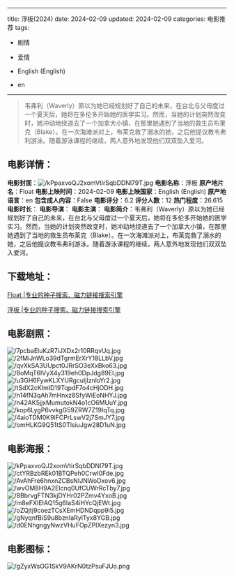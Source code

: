 
---
title: 浮板(2024)
date: 2024-02-09
updated: 2024-02-09
categories: 电影推荐
tags:
- 剧情
- 爱情

- English (English)
- en
---


> 韦弗利（Waverly）原以为她已经规划好了自己的未来，在台北与父母度过一个夏天后，她将在多伦多开始她的医学实习。然而，当她的计划突然改变时，她冲动地绕道去了一个加拿大小镇，在那里她遇到了当地的救生员布莱克（Blake）。在一次海滩派对上，布莱克救了溺水的她，之后他提议教韦弗利游泳。随着游泳课程的继续，两人意外地发现他们双双坠入爱河。

## **电影详情**：

**电影封面**：<img src="https://image.tmdb.org/t/p/w200/kPpaxvoQJ2xomVtirSqbDDNl79T.jpg" alt="/kPpaxvoQJ2xomVtirSqbDDNl79T.jpg" title="/kPpaxvoQJ2xomVtirSqbDDNl79T.jpg">
**电影名称**：浮板
**原产地片名**：Float
**电影上映时间**：2024-02-09
**电影上映国家**：English (English)
**原产地语言**：en
**包含成人内容**：False
**电影评分**：6.2
**评分人数**：12
**热门程度**：26.615
**电影时长**：
**电影导演**：
**电影主演**：
**电影简介**：韦弗利（Waverly）原以为她已经规划好了自己的未来，在台北与父母度过一个夏天后，她将在多伦多开始她的医学实习。然而，当她的计划突然改变时，她冲动地绕道去了一个加拿大小镇，在那里她遇到了当地的救生员布莱克（Blake）。在一次海滩派对上，布莱克救了溺水的她，之后他提议教韦弗利游泳。随着游泳课程的继续，两人意外地发现他们双双坠入爱河。

## **下载地址**：
[Float |专业的种子搜索、磁力链接搜索引擎](https://movie.amd794.com:2083/?search=Float&ordering=&mode=match_phrase&page_size=10&page=1)

[浮板 |专业的种子搜索、磁力链接搜索引擎](https://movie.amd794.com:2083/?search=%E6%B5%AE%E6%9D%BF&ordering=&mode=match_phrase&page_size=10&page=1)
 

## **电影剧照**：
<img src="https://image.tmdb.org/t/p/original/7pcbaEluKzR7iJXDx2r10RRqvUq.jpg" alt="/7pcbaEluKzR7iJXDx2r10RRqvUq.jpg" title="/7pcbaEluKzR7iJXDx2r10RRqvUq.jpg"><img src="https://image.tmdb.org/t/p/original/2fMiJnWLo39dTgrmErXrY18LLbV.jpg" alt="/2fMiJnWLo39dTgrmErXrY18LLbV.jpg" title="/2fMiJnWLo39dTgrmErXrY18LLbV.jpg"><img src="https://image.tmdb.org/t/p/original/qvXkSA3UUpct0JRrSO3eXxBko63.jpg" alt="/qvXkSA3UUpct0JRrSO3eXxBko63.jpg" title="/qvXkSA3UUpct0JRrSO3eXxBko63.jpg"><img src="https://image.tmdb.org/t/p/original/8oMqT6IVyX4y319eh0DpJdg89El.jpg" alt="/8oMqT6IVyX4y319eh0DpJdg89El.jpg" title="/8oMqT6IVyX4y319eh0DpJdg89El.jpg"><img src="https://image.tmdb.org/t/p/original/u3GH6FywKLXYURgcuIjIznloYr2.jpg" alt="/u3GH6FywKLXYURgcuIjIznloYr2.jpg" title="/u3GH6FywKLXYURgcuIjIznloYr2.jpg"><img src="https://image.tmdb.org/t/p/original/tSdX2cKImID19TqpdF7o4cHjODH.jpg" alt="/tSdX2cKImID19TqpdF7o4cHjODH.jpg" title="/tSdX2cKImID19TqpdF7o4cHjODH.jpg"><img src="https://image.tmdb.org/t/p/original/n14fN3qAh7mHnxz8SfyWiEoNHYJ.jpg" alt="/n14fN3qAh7mHnxz8SfyWiEoNHYJ.jpg" title="/n14fN3qAh7mHnxz8SfyWiEoNHYJ.jpg"><img src="https://image.tmdb.org/t/p/original/n42AK5jjxMumutokN4o1cO6MUuY.jpg" alt="/n42AK5jjxMumutokN4o1cO6MUuY.jpg" title="/n42AK5jjxMumutokN4o1cO6MUuY.jpg"><img src="https://image.tmdb.org/t/p/original/kop6LygP6vvkgG59ZRW7Z19IqTq.jpg" alt="/kop6LygP6vvkgG59ZRW7Z19IqTq.jpg" title="/kop6LygP6vvkgG59ZRW7Z19IqTq.jpg"><img src="https://image.tmdb.org/t/p/original/4aioTDM0K9iFCPrLswV2j7SmJY7.jpg" alt="/4aioTDM0K9iFCPrLswV2j7SmJY7.jpg" title="/4aioTDM0K9iFCPrLswV2j7SmJY7.jpg"><img src="https://image.tmdb.org/t/p/original/omHLKG9Q51tS0TlsiuJgw28D1uN.jpg" alt="/omHLKG9Q51tS0TlsiuJgw28D1uN.jpg" title="/omHLKG9Q51tS0TlsiuJgw28D1uN.jpg">

## **电影海报**：
<img src="https://image.tmdb.org/t/p/original/kPpaxvoQJ2xomVtirSqbDDNl79T.jpg" alt="/kPpaxvoQJ2xomVtirSqbDDNl79T.jpg" title="/kPpaxvoQJ2xomVtirSqbDDNl79T.jpg"><img src="https://image.tmdb.org/t/p/original/ctYRBzbREk01BTQPeh0CrwI0Fde.jpg" alt="/ctYRBzbREk01BTQPeh0CrwI0Fde.jpg" title="/ctYRBzbREk01BTQPeh0CrwI0Fde.jpg"><img src="https://image.tmdb.org/t/p/original/AvAhFre6hnxnZCBsNIJNWoDxov6.jpg" alt="/AvAhFre6hnxnZCBsNIJNWoDxov6.jpg" title="/AvAhFre6hnxnZCBsNIJNWoDxov6.jpg"><img src="https://image.tmdb.org/t/p/original/wvOM8H9A2Elcnq0UfCUWrRcTby7.jpg" alt="/wvOM8H9A2Elcnq0UfCUWrRcTby7.jpg" title="/wvOM8H9A2Elcnq0UfCUWrRcTby7.jpg"><img src="https://image.tmdb.org/t/p/original/8BbrvgFTN3kjDYHr02PZmv4YxoB.jpg" alt="/8BbrvgFTN3kjDYHr02PZmv4YxoB.jpg" title="/8BbrvgFTN3kjDYHr02PZmv4YxoB.jpg"><img src="https://image.tmdb.org/t/p/original/m8eFXIEIAQ15g6IaS4iHYcQjEWt.jpg" alt="/m8eFXIEIAQ15g6IaS4iHYcQjEWt.jpg" title="/m8eFXIEIAQ15g6IaS4iHYcQjEWt.jpg"><img src="https://image.tmdb.org/t/p/original/oZQjtj9coezTCsXEmHDNDqpp9i5.jpg" alt="/oZQjtj9coezTCsXEmHDNDqpp9i5.jpg" title="/oZQjtj9coezTCsXEmHDNDqpp9i5.jpg"><img src="https://image.tmdb.org/t/p/original/gNyqnfBiS9u8bznIaRylTyx8YGB.jpg" alt="/gNyqnfBiS9u8bznIaRylTyx8YGB.jpg" title="/gNyqnfBiS9u8bznIaRylTyx8YGB.jpg"><img src="https://image.tmdb.org/t/p/original/d0ENhgngyNwzVHuFOpZPIXezyn3.jpg" alt="/d0ENhgngyNwzVHuFOpZPIXezyn3.jpg" title="/d0ENhgngyNwzVHuFOpZPIXezyn3.jpg">

## **电影图标**：
<img src="https://image.tmdb.org/t/p/original/gZyxWsOG1SkV9AKrN0tzPsuFJUo.png" alt="/gZyxWsOG1SkV9AKrN0tzPsuFJUo.png" title="/gZyxWsOG1SkV9AKrN0tzPsuFJUo.png">
